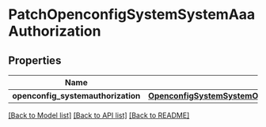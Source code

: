 # PatchOpenconfigSystemSystemAaaAuthorization

## Properties
Name | Type | Description | Notes
------------ | ------------- | ------------- | -------------
**openconfig_systemauthorization** | [**OpenconfigSystemSystemOpenconfigsystemsystemAaaAuthorization**](OpenconfigSystemSystemOpenconfigsystemsystemAaaAuthorization.md) |  | [optional] 

[[Back to Model list]](../README.md#documentation-for-models) [[Back to API list]](../README.md#documentation-for-api-endpoints) [[Back to README]](../README.md)


